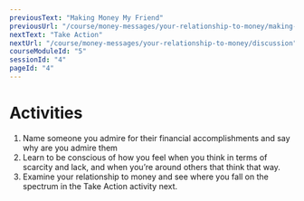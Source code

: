 ```yaml
---
previousText: "Making Money My Friend"
previousUrl: "/course/money-messages/your-relationship-to-money/making-money-my-friend"
nextText: "Take Action"
nextUrl: "/course/money-messages/your-relationship-to-money/discussion"
courseModuleId: "5"
sessionId: "4"
pageId: "4"
---
```



# Activities
1. Name someone you admire for their financial accomplishments and say why are you admire them
2. Learn to be conscious of how you feel when you think in terms of scarcity and lack, and
when you’re around others that think that way.
3. Examine your relationship to money and see where you fall on the spectrum in the Take Action activity next. 

